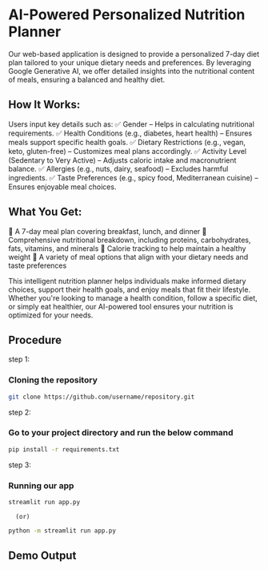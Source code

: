 # AI-Powered Personalized Nutrition Planner
Our web-based application is designed to provide a personalized 7-day diet plan tailored to your unique dietary needs and preferences. By leveraging Google Generative AI, we offer detailed insights into the nutritional content of meals, ensuring a balanced and healthy diet.

## How It Works:
Users input key details such as:
✅ Gender – Helps in calculating nutritional requirements.
✅ Health Conditions (e.g., diabetes, heart health) – Ensures meals support specific health goals.
✅ Dietary Restrictions (e.g., vegan, keto, gluten-free) – Customizes meal plans accordingly.
✅ Activity Level (Sedentary to Very Active) – Adjusts caloric intake and macronutrient balance.
✅ Allergies (e.g., nuts, dairy, seafood) – Excludes harmful ingredients.
✅ Taste Preferences (e.g., spicy food, Mediterranean cuisine) – Ensures enjoyable meal choices.

## What You Get:
🔹 A 7-day meal plan covering breakfast, lunch, and dinner
🔹 Comprehensive nutritional breakdown, including proteins, carbohydrates, fats, vitamins, and minerals
🔹 Calorie tracking to help maintain a healthy weight
🔹 A variety of meal options that align with your dietary needs and taste preferences

This intelligent nutrition planner helps individuals make informed dietary choices, support their health goals, and enjoy meals that fit their lifestyle. Whether you're looking to manage a health condition, follow a specific diet, or simply eat healthier, our AI-powered tool ensures your nutrition is optimized for your needs.


## Procedure

step 1:
### Cloning the repository
 ```sh
git clone https://github.com/username/repository.git
```

step 2:
### Go to your project directory and run the below command
```sh
pip install -r requirements.txt
```

step 3:
### Running our app
```sh
streamlit run app.py
```
      (or)
```sh
python -m streamlit run app.py
```

## Demo Output





